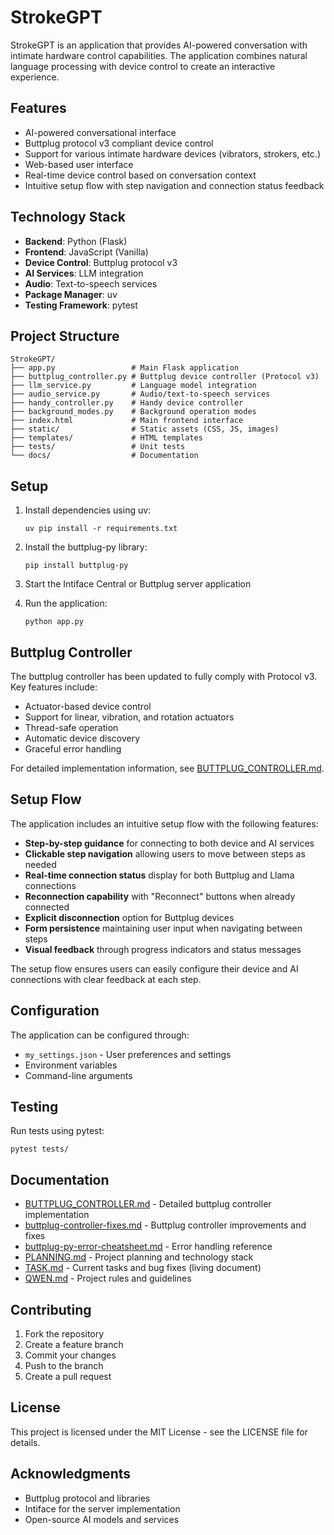 # StrokeGPT

StrokeGPT is an application that provides AI-powered conversation with intimate hardware control capabilities. The application combines natural language processing with device control to create an interactive experience.

## Features

- AI-powered conversational interface
- Buttplug protocol v3 compliant device control
- Support for various intimate hardware devices (vibrators, strokers, etc.)
- Web-based user interface
- Real-time device control based on conversation context
- Intuitive setup flow with step navigation and connection status feedback

## Technology Stack

- **Backend**: Python (Flask)
- **Frontend**: JavaScript (Vanilla)
- **Device Control**: Buttplug protocol v3
- **AI Services**: LLM integration
- **Audio**: Text-to-speech services
- **Package Manager**: uv
- **Testing Framework**: pytest

## Project Structure

```
StrokeGPT/
├── app.py                 # Main Flask application
├── buttplug_controller.py # Buttplug device controller (Protocol v3)
├── llm_service.py         # Language model integration
├── audio_service.py       # Audio/text-to-speech services
├── handy_controller.py    # Handy device controller
├── background_modes.py    # Background operation modes
├── index.html             # Main frontend interface
├── static/                # Static assets (CSS, JS, images)
├── templates/             # HTML templates
├── tests/                 # Unit tests
└── docs/                  # Documentation
```

## Setup

1. Install dependencies using uv:
   ```
   uv pip install -r requirements.txt
   ```

2. Install the buttplug-py library:
   ```
   pip install buttplug-py
   ```

3. Start the Intiface Central or Buttplug server application

4. Run the application:
   ```
   python app.py
   ```

## Buttplug Controller

The buttplug controller has been updated to fully comply with Protocol v3. Key features include:

- Actuator-based device control
- Support for linear, vibration, and rotation actuators
- Thread-safe operation
- Automatic device discovery
- Graceful error handling

For detailed implementation information, see [BUTTPLUG_CONTROLLER.md](BUTTPLUG_CONTROLLER.md).

## Setup Flow

The application includes an intuitive setup flow with the following features:

- **Step-by-step guidance** for connecting to both device and AI services
- **Clickable step navigation** allowing users to move between steps as needed
- **Real-time connection status** display for both Buttplug and Llama connections
- **Reconnection capability** with "Reconnect" buttons when already connected
- **Explicit disconnection** option for Buttplug devices
- **Form persistence** maintaining user input when navigating between steps
- **Visual feedback** through progress indicators and status messages

The setup flow ensures users can easily configure their device and AI connections with clear feedback at each step.

## Configuration

The application can be configured through:
- `my_settings.json` - User preferences and settings
- Environment variables
- Command-line arguments

## Testing

Run tests using pytest:
```
pytest tests/
```

## Documentation

- [BUTTPLUG_CONTROLLER.md](BUTTPLUG_CONTROLLER.md) - Detailed buttplug controller implementation
- [buttplug-controller-fixes.md](buttplug-controller-fixes.md) - Buttplug controller improvements and fixes
- [buttplug-py-error-cheatsheet.md](buttplug-py-error-cheatsheet.md) - Error handling reference
- [PLANNING.md](PLANNING.md) - Project planning and technology stack
- [TASK.md](TASK.md) - Current tasks and bug fixes (living document)
- [QWEN.md](QWEN.md) - Project rules and guidelines

## Contributing

1. Fork the repository
2. Create a feature branch
3. Commit your changes
4. Push to the branch
5. Create a pull request

## License

This project is licensed under the MIT License - see the LICENSE file for details.

## Acknowledgments

- Buttplug protocol and libraries
- Intiface for the server implementation
- Open-source AI models and services